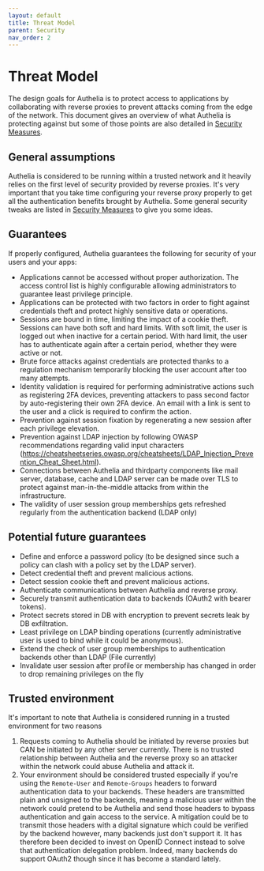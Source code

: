 ```yaml
---
layout: default
title: Threat Model
parent: Security
nav_order: 2
---
```


# Threat Model

The design goals for Authelia is to protect access to applications by collaborating with reverse proxies to prevent
attacks coming from the edge of the network. This document gives an overview of what Authelia is protecting against but some
of those points are also detailed in [Security Measures](./measures.md).

## General assumptions

Authelia is considered to be running within a trusted network and it heavily relies on the first level of security provided by reverse proxies. It's very important that you take time configuring your reverse proxy properly to get all the authentication benefits brought by Authelia.
Some general security tweaks are listed in [Security Measures](./measures.md) to give you some ideas.

## Guarantees

If properly configured, Authelia guarantees the following for security of your users and your apps:

* Applications cannot be accessed without proper authorization. The access control list is highly configurable allowing administrators to guarantee least privilege principle.
* Applications can be protected with two factors in order to fight against credentials theft and protect highly sensitive data or operations.
* Sessions are bound in time, limiting the impact of a cookie theft. Sessions can have both soft and hard limits. With soft limit, the user is logged out when inactive for a certain period. With hard limit, the user has to authenticate again after a certain period, whether they were active or not. 
* Brute force attacks against credentials are protected thanks to a regulation mechanism temporarily blocking the user account after too many attempts.
* Identity validation is required for performing administrative actions such as registering 2FA devices, preventing attackers to pass second factor by auto-registering their own 2FA device. An email with a link is sent to the user and a click is required to confirm the action.
* Prevention against session fixation by regenerating a new session after each privilege elevation.
* Prevention against LDAP injection by following OWASP recommendations regarding valid input characters (https://cheatsheetseries.owasp.org/cheatsheets/LDAP_Injection_Prevention_Cheat_Sheet.html).
* Connections between Authelia and thirdparty components like mail server, database, cache and LDAP server can be made over TLS to protect against man-in-the-middle attacks from within the infrastructure.
* The validity of user session group memberships gets refreshed regularly from the authentication backend (LDAP only)
 
## Potential future guarantees

* Define and enforce a password policy (to be designed since such a policy can clash with a policy set by the LDAP server).
* Detect credential theft and prevent malicious actions.
* Detect session cookie theft and prevent malicious actions.
* Authenticate communications between Authelia and reverse proxy.
* Securely transmit authentication data to backends (OAuth2 with bearer tokens).
* Protect secrets stored in DB with encryption to prevent secrets leak by DB exfiltration.
* Least privilege on LDAP binding operations (currently administrative user is used to bind while it could be anonymous).
* Extend the check of user group memberships to authentication backends other than LDAP (File currently)
* Invalidate user session after profile or membership has changed in order to drop remaining privileges on the fly

## Trusted environment

It's important to note that Authelia is considered running in a trusted environment for two reasons

1. Requests coming to Authelia should be initiated by reverse proxies but CAN be initiated by any other server currently. There is no trusted relationship between Authelia and the reverse proxy so an attacker within the network could abuse Authelia and attack it.
2. Your environment should be considered trusted especially if you're using the `Remote-User` and `Remote-Groups` headers to forward authentication data to your backends. These headers are transmitted plain and unsigned to the backends, meaning a malicious user within the network could pretend to be Authelia and send those headers to bypass authentication and gain access to the service. A mitigation could be to transmit those headers with a digital signature which could be verified by the backend however, many backends just don't support it. It has therefore been decided to invest on OpenID Connect instead to solve that authentication delegation problem. Indeed, many backends
do support OAuth2 though since it has become a standard lately.
